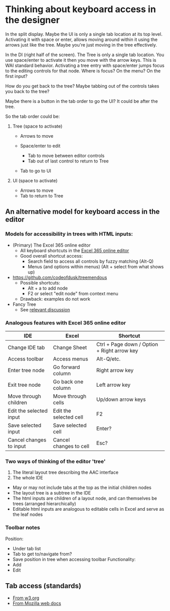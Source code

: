 # Thinking about keyboard access in the designer

In the split display. Maybe the UI is only a single tab location at its top
level. Activating it with space or enter, allows moving around within it using
the arrows just like the tree. Maybe you're just moving in the tree effectively.

In the DI (right half of the screen). The Tree is only a single tab location.
You use space/enter to activate it then you move with the arrow keys. This is
WAI standard behavior. Activating a tree entry with space/enter jumps focus to
the editing controls for that node. Where is focus? On the menu? On the first
input?

How do you get back to the tree? Maybe tabbing out of the controls takes you
back to the tree?

Maybe there is a button in the tab order to go the UI? It could be after the
tree.

So the tab order could be:

1.  Tree (space to activate)

    - Arrows to move
    - Space/enter to edit

      - Tab to move between editor controls
      - Tab out of last control to return to Tree

    - Tab to go to UI

2.  UI (space to activate)

    - Arrows to move
    - Tab to return to Tree

## An alternative model for keyboard access in the editor
### Models for accessibility in trees with HTML inputs:
- (Primary) The Excel 365 online editor
  - All keyboard shortcuts in the [Excel 365 online editor](https://support.microsoft.com/en-us/office/keyboard-shortcuts-in-excel-1798d9d5-842a-42b8-9c99-9b7213f0040f#bkmk_ribbonwin)
  - Good overall shortcut access:
    - Search field to access all controls by fuzzy matching (Alt-Q)
    - Menus (and options within menus) (Alt + select from what shows up)
- https://github.com/codeofdusk/treemendous
  - Possible shortcuts:
    - Alt + a to add node
    - F2 or select "edit node" from context menu
  - Drawback: examples do not work
- Fancy Tree
  - See [relevant discussion](https://github.com/mar10/fancytree/issues/709)

### Analogous features with Excel 365 online editor
| IDE | Excel | Shortcut |
| ---- | ----- | ------- |
| Change IDE tab | Change Sheet | Ctrl + Page down / Option + Right arrow key |
| Access toolbar | Access menus | Alt-Q/etc. |
| Enter tree node | Go forward column | Right arrow key |
| Exit tree node | Go back one column | Left arrow key |
| Move through children | Move through cells | Up/down arrow keys |
| Edit the selected input | Edit the selected cell | F2 |
| Save selected input | Save selected cell | Enter? |
| Cancel changes to input | Cancel changes to cell | Esc? |

### Two ways of thinking of the editor 'tree'
1) The literal layout tree describing the AAC interface
2) The whole IDE
  - May or may not include tabs at the top as the initial children nodes
  - The layout tree is a subtree in the IDE
  - The html inputs are children of a layout node, and can themselves be trees (arranged hierarchically)
  - Editable html inputs are analogous to editable cells in Excel and serve as the leaf nodes

### Toolbar notes
Position:
- Under tab list
- Tab to get to/navigate from? 
- Save position in tree when accessing toolbar
Functionality:
- Add
- Edit

## Tab access (standards)
- [From w3.org](https://www.w3.org/WAI/ARIA/apg/example-index/tabs/tabs-manual.html)
- [From Mozilla web docs](https://developer.mozilla.org/en-US/docs/Web/Accessibility/ARIA/Roles/tab_role)
